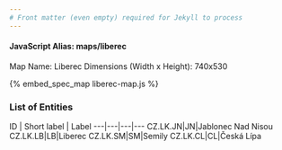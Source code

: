 ```yaml
---
# Front matter (even empty) required for Jekyll to process
---
```


#### JavaScript Alias: maps/liberec

Map Name: Liberec
Dimensions (Width x Height): 740x530



{% embed_spec_map liberec-map.js %}

### List of Entities

ID | Short label | Label
---|---|---|---
CZ.LK.JN|JN|Jablonec Nad Nisou
CZ.LK.LB|LB|Liberec
CZ.LK.SM|SM|Semily
CZ.LK.CL|CL|Česká Lípa

